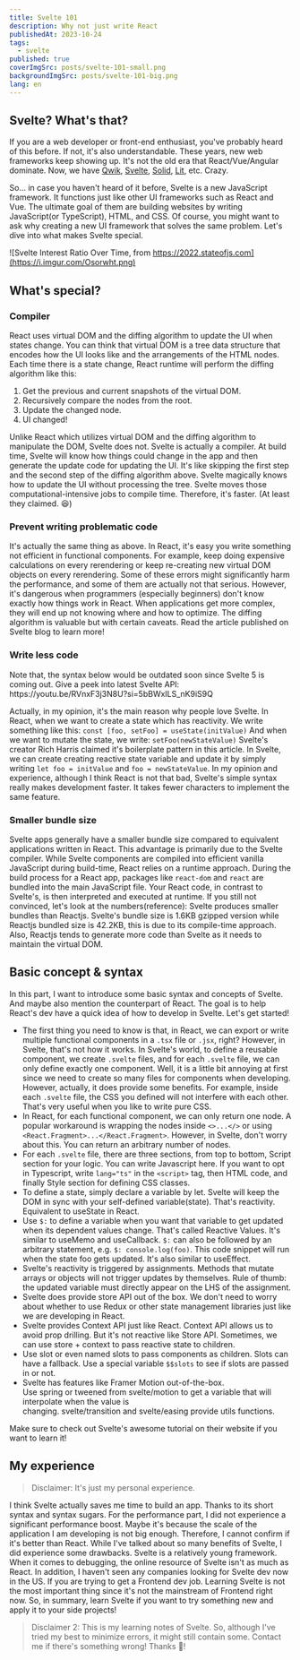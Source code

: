 ```yaml
---
title: Svelte 101
description: Why not just write React
publishedAt: 2023-10-24
tags:
  - svelte
published: true
coverImgSrc: posts/svelte-101-small.png
backgroundImgSrc: posts/svelte-101-big.png
lang: en
---
```


<script>
	import Callout from "../lib/mdsvex/custom/Callout.svelte"
</script>

## Svelte? What's that?

If you are a web developer or front-end enthusiast, you've probably heard of this before. If not, it's also understandable. These years, new web frameworks keep showing up. It's not the old era that React/Vue/Angular dominate. Now, we have [Qwik](https://qwik.builder.io/), [Svelte](https://svelte.dev/), [Solid](https://www.solidjs.com/), [Lit](https://lit.dev/), etc. Crazy.

So... in case you haven't heard of it before, Svelte is a new JavaScript framework. It functions just like other UI frameworks such as React and Vue. The ultimate goal of them are building websites by writing JavaScript(or TypeScript), HTML, and CSS. Of course, you might want to ask why creating a new UI framework that solves the same problem. Let's dive into what makes Svelte special.

![Svelte Interest Ratio Over Time, from https://2022.stateofjs.com](https://i.imgur.com/Osorwht.png)

## What's special?

### Compiler

React uses virtual DOM and the diffing algorithm to update the UI when states change. You can think that virtual DOM is a tree data structure that encodes how the UI looks like and the arrangements of the HTML nodes. Each time there is a state change, React runtime will perform the diffing algorithm like this:

1. Get the previous and current snapshots of the virtual DOM.
2. Recursively compare the nodes from the root.
3. Update the changed node.
4. UI changed!

Unlike React which utilizes virtual DOM and the diffing algorithm to manipulate the DOM, Svelte does not. Svelte is actually a compiler. At build time, Svelte will know how things could change in the app and then generate the update code for updating the UI. It's like skipping the first step and the second step of the diffing algorithm above. Svelte magically knows how to update the UI without processing the tree. Svelte moves those computational-intensive jobs to compile time. Therefore, it's faster. (At least they claimed. 😆)

### Prevent writing problematic code

It's actually the same thing as above. In React, it's easy you write something not efficient in functional components. For example, keep doing expensive calculations on every rerendering or keep re-creating new virtual DOM objects on every rerendering. Some of these errors might significantly harm the performance, and some of them are actually not that serious. However, it's dangerous when programmers (especially beginners) don't know exactly how things work in React. When applications get more complex, they will end up not knowing where and how to optimize.
The diffing algorithm is valuable but with certain caveats. Read the article published on Svelte blog to learn more!

### Write less code

<Callout type="Deprecated">
	Note that, the syntax below would be outdated soon since Svelte 5 is coming out. Give a peek into latest Svelte API: https://youtu.be/RVnxF3j3N8U?si=5bBWxILS_nK9iS9Q 
</Callout>

Actually, in my opinion, it's the main reason why people love Svelte. In React, when we want to create a state which has reactivity. We write something like this:
`const [foo, setFoo] = useState(initValue)`
And when we want to mutate the state, we write: `setFoo(newStateValue)` Svelte's creator Rich Harris claimed it's boilerplate pattern in this article. In Svelte, we can create creating reactive state variable and update it by simply writing `let foo = initValue` and `foo = newStateValue`. In my opinion and experience, although I think React is not that bad, Svelte's simple syntax really makes development faster. It takes fewer characters to implement the same feature.

### Smaller bundle size

Svelte apps generally have a smaller bundle size compared to equivalent applications written in React. This advantage is primarily due to the Svelte compiler. While Svelte components are compiled into efficient vanilla JavaScript during build-time, React relies on a runtime approach. During the build process for a React app, packages like `react-dom` and `react` are bundled into the main JavaScript file. Your React code, in contrast to Svelte's, is then interpreted and executed at runtime. If you still not convinced, let's look at the numbers(reference):
Svelte produces smaller bundles than Reactjs. Svelte's bundle size is 1.6KB gzipped version while Reactjs bundled size is 42.2KB, this is due to its compile-time approach. Also, Reactjs tends to generate more code than Svelte as it needs to maintain the virtual DOM.

## Basic concept & syntax

In this part, I want to introduce some basic syntax and concepts of Svelte. And maybe also mention the counterpart of React. The goal is to help React's dev have a quick idea of how to develop in Svelte. Let's get started!

- The first thing you need to know is that, in React, we can export or write multiple functional components in a `.tsx` file or `.jsx`, right? However, in Svelte, that's not how it works. In Svelte's world, to define a reusable component, we create `.svelte` files, and for each `.svelte` file, we can only define exactly one component. Well, it is a little bit annoying at first since we need to create so many files for components when developing. However, actually, it does provide some benefits. For example, inside each `.svelte` file, the CSS you defined will not interfere with each other. That's very useful when you like to write pure CSS.
- In React, for each functional component, we can only return one node. A popular workaround is wrapping the nodes inside `<>...</>` or using `<React.Fragment>...</React.Fragment>`. However, in Svelte, don't worry about this. You can return an arbitrary number of nodes.
- For each `.svelte` file, there are three sections, from top to bottom, Script section for your logic. You can write Javascript here. If you want to opt in Typescript, write `lang="ts"` in the `<script>` tag, then HTML code, and finally Style section for defining CSS classes.
- To define a state, simply declare a variable by let. Svelte will keep the DOM in sync with your self-defined variable(state). That's reactivity. Equivalent to useState in React.
- Use `$:` to define a variable when you want that variable to get updated when its dependent values change. That's called Reactive Values. It's similar to useMemo and useCallback. `$:` can also be followed by an arbitrary statement, e.g. `$: console.log(foo)`. This code snippet will run when the state foo gets updated. It's also similar to useEffect.
- Svelte's reactivity is triggered by assignments. Methods that mutate arrays or objects will not trigger updates by themselves. Rule of thumb: the updated variable must directly appear on the LHS of the assignment.
- Svelte does provide store API out of the box. We don't need to worry about whether to use Redux or other state management libraries just like we are developing in React.
- Svelte provides Context API just like React. Context API allows us to avoid prop drilling. But it's not reactive like Store API. Sometimes, we can use store + context to pass reactive state to children.
- Use slot or even named slots to pass components as children. Slots can have a fallback. Use a special variable `$$slots` to see if slots are passed in or not.
- Svelte has features like Framer Motion out-of-the-box. Use spring or tweened from svelte/motion to get a variable that will interpolate when the value is changing. svelte/transition and svelte/easing provide utils functions.

Make sure to check out Svelte's awesome tutorial on their website if you want to learn it!

## My experience

> Disclaimer: It's just my personal experience.

I think Svelte actually saves me time to build an app. Thanks to its short syntax and syntax sugars. For the performance part, I did not experience a significant performance boost. Maybe it's because the scale of the application I am developing is not big enough. Therefore, I cannot confirm if it's better than React. While I've talked about so many benefits of Svelte, I did experience some drawbacks. Svelte is a relatively young framework. When it comes to debugging, the online resource of Svelte isn't as much as React. In addition, I haven't seen any companies looking for Svelte dev now in the US. If you are trying to get a Frontend dev job. Learning Svelte is not the most important thing since it's not the mainstream of Frontend right now. So, in summary, learn Svelte if you want to try something new and apply it to your side projects!

> Disclaimer 2: This is my learning notes of Svelte. So, although I've tried my best to minimize errors, it might still contain some. Contact me if there's something wrong! Thanks 🤞!

